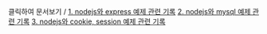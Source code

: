 클릭하여 문서보기
/
[1. nodejs와 express 예제 관련 기록](https://url.kr/ax4GVq)
[2. nodejs와 mysql 예제 관련 기록](http://asq.kr/TlkIrPbn9aG2)
[3. nodejs와 cookie, session 예제 관련 기록](http://asq.kr/ONgkOMKrqcXZ)
